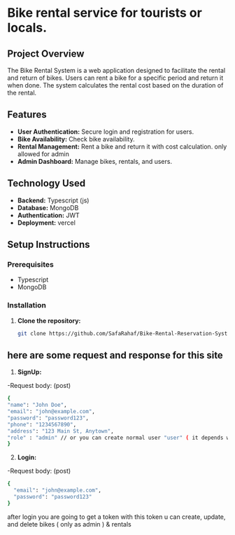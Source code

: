 # Bike rental service for tourists or locals.

## Project Overview

The Bike Rental System is a web application designed to facilitate the rental and return of bikes. Users can rent a bike for a specific period and return it when done. The system calculates the rental cost based on the duration of the rental.

## Features

- **User Authentication:** Secure login and registration for users.
- **Bike Availability:** Check bike availability.
- **Rental Management:** Rent a bike and return it with cost calculation. only allowed for admin
- **Admin Dashboard:** Manage bikes, rentals, and users.

## Technology Used

- **Backend:** Typescript (js)
- **Database:** MongoDB
- **Authentication:** JWT
- **Deployment:** vercel

## Setup Instructions

### Prerequisites

- Typescript
- MongoDB

### Installation

1. **Clone the repository:**

   ```bash
   git clone https://github.com/SafaRahaf/Bike-Rental-Reservation-System-Backend.git
   ```

## here are some request and response for this site

1. **SignUp:**

-Request body: (post)

```bash
{
"name": "John Doe",
"email": "john@example.com",
"password": "password123",
"phone": "1234567890",
"address": "123 Main St, Anytown",
"role" : "admin" // or you can create normal user "user" ( it depends what you wanna create )
}
```

2. **Login:**

-Request body: (post)

```bash
{
  "email": "john@example.com",
  "password": "password123"
}

```

after login you are going to get a token with this token u can create, update, and delete bikes ( only as admin ) & rentals
